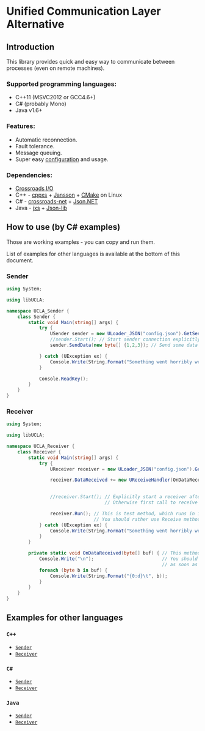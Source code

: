 # Unified Communication Layer Alternative

## Introduction

This library provides quick and easy way to communicate between processes (even on remote machines).

### Supported programming languages:

* C++11 (MSVC2012 or GCC4.6+)
* C# (probably Mono)
* Java v1.6+

### Features:

* Automatic reconnection.
* Fault tolerance.
* Message queuing.
* Super easy [configuration](https://github.com/mszubart/UCLA/blob/master/doc/Config.md) and usage.

### Dependencies:

* [Crossroads I/O](https://github.com/crossroads-io/libxs)
* C++ - [cppxs](https://github.com/250bpm/cppxs) + [Jansson](http://www.digip.org/jansson/) + [CMake](http://www.cmake.org/) on Linux
* C# - [crossroads-net](https://github.com/jgoz/crossroads-net) + [Json.NET](http://james.newtonking.com/projects/json-net.aspx)
* Java - [jxs](https://github.com/gonzus/jxs) + [Json-lib](http://json-lib.sourceforge.net/)

## How to use (by C# examples)
Those are working examples - you can copy and run them.

List of examples for other languages is available at the bottom of this document.

### Sender

``` C#
using System;

using libUCLA;

namespace UCLA_Sender {
    class Sender {
        static void Main(string[] args) {
            try {
                USender sender = new ULoader_JSON("config.json").GetSender("output1"); // Create sender object, using specified configuration, 
                //sender.Start(); // Start sender connection explicitly. 
                sender.SendData(new byte[] {1,2,3}); // Send some data | also starts connection if sender connection was not started

            } catch (UException ex) {
                Console.Write(String.Format("Something went horribly wrong:\n\t{0}\n", ex.Message));
            }

            Console.ReadKey();
        }
    }
}
```

### Receiver

``` C#
using System;

using libUCLA;

namespace UCLA_Receiver {
    class Receiver {
        static void Main(string[] args) {
            try {
                UReceiver receiver = new ULoader_JSON("config.json").GetReceiver("input1"); // Create receiver object from configuration.

                receiver.DataReceived += new UReceiveHandler(OnDataReceived); // Before start, you should bind your event handler.
                                                                              // Otherwise you could loose some data.

                //receiver.Start(); // Explicitly start a receiver after binding a handler.
                                    // Otherwise first call to receive will do it for you.

                receiver.Run(); // This is test method, which runs in infinite loop.
                                // You should rather use Receive method in a real application.
            } catch (UException ex) {
                Console.Write(String.Format("Something went horribly wrong:\n\t{0}\n", ex.Message));
            }
        }

        private static void OnDataReceived(byte[] buf) { // This method is called whenever receiver receives a message.
            Console.Write("\n");                         // You should remember that this method must return 
                                                         // as soon as possible for best performance.
            foreach (byte b in buf) {
                Console.Write(String.Format("{0:d}\t", b));
            }
        }
    }
}
```

## Examples for other languages

### `C++`
* [`Sender`](https://github.com/mszubart/UCLA/blob/master/cpp/UCLA/UCLA_Sender/UCLA_Sender.cpp)
* [`Receiver`](https://github.com/mszubart/UCLA/blob/master/cpp/UCLA/UCLA_Receiver/UCLA_Receiver.cpp)

### `C#`
* [`Sender`](https://github.com/mszubart/UCLA/blob/master/cs/UCLA/UCLA_Sender/Sender.cs)
* [`Receiver`](https://github.com/mszubart/UCLA/blob/master/cs/UCLA/UCLA_Receiver/Receiver.cs)

### `Java`
* [`Sender`](https://github.com/mszubart/UCLA/blob/master/java/UCLA_Sender/src/UCLA_Sender/Sender.java)
* [`Receiver`](https://github.com/mszubart/UCLA/blob/master/java/UCLA_Receiver/src/UCLA_Receiver/Receiver.java)
